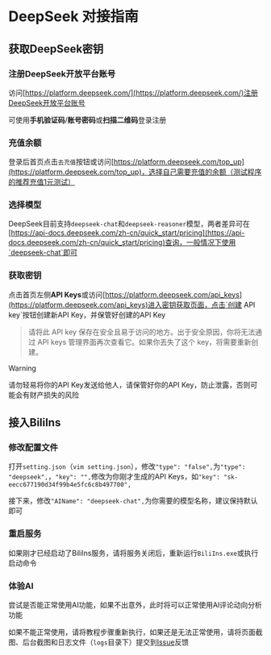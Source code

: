 # DeepSeek 对接指南

## 获取DeepSeek密钥
### 注册DeepSeek开放平台账号
访问[https://platform.deepseek.com/](https://platform.deepseek.com/)注册DeepSeek开放平台账号

可使用**手机验证码**/**账号密码**或**扫描二维码**登录注册

### 充值余额
登录后首页点击`去充值`按钮或访问[https://platform.deepseek.com/top_up](https://platform.deepseek.com/top_up)，选择自己需要充值的余额（测试程序的推荐充值1元测试）

### 选择模型
DeepSeek目前支持`deepseek-chat`和`deepseek-reasoner`模型，两者差异可在[https://api-docs.deepseek.com/zh-cn/quick_start/pricing](https://api-docs.deepseek.com/zh-cn/quick_start/pricing)查询，一般情况下使用`deepseek-chat`即可

### 获取密钥
点击首页左侧**API Keys**或访问[https://platform.deepseek.com/api_keys](https://platform.deepseek.com/api_keys)进入密钥获取页面，点击`创建 API key`按钮创建新API Key，并保管好创建的API Key
> 请将此 API key 保存在安全且易于访问的地方。出于安全原因，你将无法通过 API keys 管理界面再次查看它。如果你丟失了这个 key，将需要重新创建。

> [!WARNING]
> 请勿轻易将你的API Key发送给他人，请保管好你的API Key，防止泄露，否则可能会有财产损失的风险


## 接入BiliIns
### 修改配置文件
打开`setting.json`（`vim setting.json`），修改`"type": "false",`为`"type": "deepseek",`，`"key": "",`修改为你刚才生成的API Keys，如`"key": "sk-eecc677190d34f99b4e5fc6c8b497700",`

接下来，修改`"AIName": "deepseek-chat",`为你需要的模型名称，建议保持默认即可

### 重启服务
如果刚才已经启动了BiliIns服务，请将服务关闭后，重新运行`BiliIns.exe`或执行启动命令

### 体验AI
尝试是否能正常使用AI功能，如果不出意外，此时将可以正常使用AI评论动向分析功能

如果不能正常使用，请将教程步骤重新执行，如果还是无法正常使用，请将页面截图、后台截图和日志文件（`logs`目录下）提交到[Issue](https://github.com/ZeroMi-Studio/BiliIns/issues)反馈